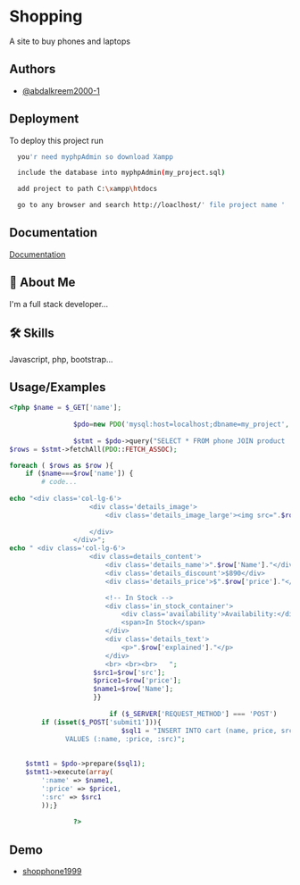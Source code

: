 
# Shopping

A site to buy phones and laptops


## Authors

- [@abdalkreem2000-1](https://github.com/abdalkreem2000-1)


## Deployment

To deploy this project run

```bash
  you'r need myphpAdmin so download Xampp
```
```bash
  include the database into myphpAdmin(my_project.sql)
```
```bash
  add project to path C:\xampp\htdocs
```
```bash
  go to any browser and search http://loaclhost/' file project name '
```


## Documentation

[Documentation](https://shopphone1999.000webhostapp.com/)


## 🚀 About Me
I'm a full stack developer...


## 🛠 Skills
Javascript, php, bootstrap...


## Usage/Examples

```php
<?php $name = $_GET['name'];
				
				$pdo=new PDO('mysql:host=localhost;dbname=my_project','root', '');
				
				$stmt = $pdo->query("SELECT * FROM phone JOIN product  ON  phone.name=product.name ; ");
$rows = $stmt->fetchAll(PDO::FETCH_ASSOC);

foreach ( $rows as $row ){
	if ($name===$row['name']) {
	 	# code...
	 
echo "<div class='col-lg-6'>
					<div class='details_image'>
						<div class='details_image_large'><img src=".$row['src']." ><div class='product_extra product_new'><a href='categories.html'>New</a></div></div>
						
					</div>
				</div>";
echo " <div class='col-lg-6'>
					<div class=details_content'>
						<div class='details_name'>".$row['Name']."</div>
						<div class='details_discount'>$890</div>
						<div class='details_price'>$".$row['price']."</div>

						<!-- In Stock -->
						<div class='in_stock_container'>
							<div class='availability'>Availability:</div>
							<span>In Stock</span>
						</div>
						<div class='details_text'>
							<p>".$row['explained']."</p>
						</div>
						<br> <br><br>	";
                     $src1=$row['src'];
                     $price1=$row['price'];
                     $name1=$row['Name'];
					 }}
						
						 if ($_SERVER['REQUEST_METHOD'] === 'POST') 
     	if (isset($_POST['submit1'])){
						 	$sql1 = "INSERT INTO cart (name, price, src) 
              VALUES (:name, :price, :src)"; 
    
     
    $stmt1 = $pdo->prepare($sql1);
    $stmt1->execute(array(
        ':name' => $name1,
        ':price' => $price1,
        ':src' => $src1
        ));}
						 
				?>
```


## Demo

- [shopphone1999](https://shopphone1999.000webhostapp.com/)

